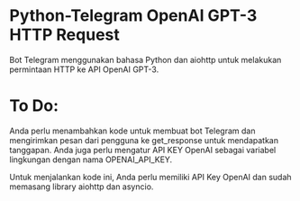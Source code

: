 # Python-Telegram OpenAI GPT-3 HTTP Request
Bot Telegram menggunakan bahasa Python dan aiohttp untuk melakukan permintaan HTTP ke API OpenAI GPT-3.


# To Do:
Anda perlu menambahkan kode untuk membuat bot Telegram dan mengirimkan pesan dari pengguna ke get_response untuk mendapatkan tanggapan. Anda juga perlu mengatur API KEY OpenAI sebagai variabel lingkungan dengan nama OPENAI_API_KEY.

Untuk menjalankan kode ini, Anda perlu memiliki API Key OpenAI dan sudah memasang library aiohttp dan asyncio.
